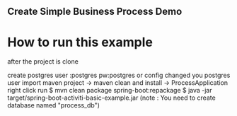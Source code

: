 ## Create Simple Business Process Demo

# How to run this example

 after the project is clone

 create postgres user :postgres pw:postgres or config changed you postgres user
 import maven project -> maven clean and install -> ProcessApplication right click run
  $ mvn clean package spring-boot:repackage
  $ java -jar target/spring-boot-activiti-basic-example.jar (note : You need to create database named "process_db")
